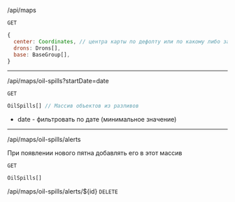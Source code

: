 
/api/maps

`GET`

```javascript
{
  center: Coordinates, // центра карты по дефолту или по какому либо запросу
  drons: Drons[],
  base: BaseGroup[],
}
```

------------------------
/api/maps/oil-spills?startDate=date

`GET`

```javascript
OilSpills[] // Массив объектов из разливов
```
- date - фильтровать по дате (минимальное значение)

------------------------
/api/maps/oil-spills/alerts

При появлении нового пятна добавлять его в этот массив

`GET`

```javascript
OilSpills[] 
```

/api/maps/oil-spills/alerts/${id}
`DELETE`

